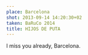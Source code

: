```yaml
---
place: Barcelona
shot: 2013-09-14 14:20:30+02
taken: BaRuCo 2014
title: HIJOS DE PUTA
---
```


I miss you already, Barcelona.
